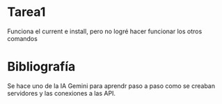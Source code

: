 # Tarea1
Funciona el current e install, pero no logré hacer funcionar los otros comandos

# Bibliografía
Se hace uno de la IA Gemini para aprendr paso a paso como se creaban servidores y las conexiones a las API. 
